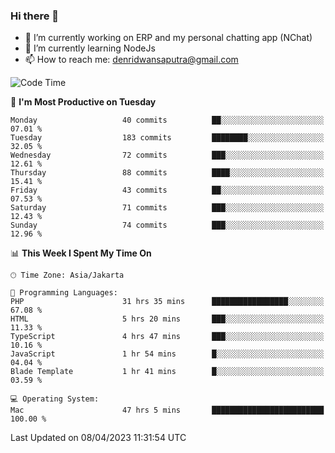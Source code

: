 ### Hi there 👋

- 🔭 I’m currently working on ERP and my personal chatting app (NChat)
- 🌱 I’m currently learning NodeJs
- 📫 How to reach me: denridwansaputra@gmail.com


<!--START_SECTION:waka-->
![Code Time](http://img.shields.io/badge/Code%20Time-2%2C941%20hrs%2047%20mins-blue)

📅 **I'm Most Productive on Tuesday** 

```text
Monday                   40 commits          ██░░░░░░░░░░░░░░░░░░░░░░░   07.01 % 
Tuesday                  183 commits         ████████░░░░░░░░░░░░░░░░░   32.05 % 
Wednesday                72 commits          ███░░░░░░░░░░░░░░░░░░░░░░   12.61 % 
Thursday                 88 commits          ████░░░░░░░░░░░░░░░░░░░░░   15.41 % 
Friday                   43 commits          ██░░░░░░░░░░░░░░░░░░░░░░░   07.53 % 
Saturday                 71 commits          ███░░░░░░░░░░░░░░░░░░░░░░   12.43 % 
Sunday                   74 commits          ███░░░░░░░░░░░░░░░░░░░░░░   12.96 % 
```


📊 **This Week I Spent My Time On** 

```text
🕑︎ Time Zone: Asia/Jakarta

💬 Programming Languages: 
PHP                      31 hrs 35 mins      █████████████████░░░░░░░░   67.08 % 
HTML                     5 hrs 20 mins       ███░░░░░░░░░░░░░░░░░░░░░░   11.33 % 
TypeScript               4 hrs 47 mins       ███░░░░░░░░░░░░░░░░░░░░░░   10.16 % 
JavaScript               1 hr 54 mins        █░░░░░░░░░░░░░░░░░░░░░░░░   04.04 % 
Blade Template           1 hr 41 mins        █░░░░░░░░░░░░░░░░░░░░░░░░   03.59 % 

💻 Operating System: 
Mac                      47 hrs 5 mins       █████████████████████████   100.00 % 
```


 Last Updated on 08/04/2023 11:31:54 UTC
<!--END_SECTION:waka-->
